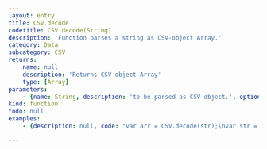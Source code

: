 ```yaml
---
layout: entry
title: CSV.decode
codetitle: CSV.decode(String)
description: 'Function parses a string as CSV-object Array.'
category: Data
subcategory: CSV
returns:
    name: null
    description: 'Returns CSV-object Array'
    type: [Array]
parameters:
    - {name: String, description: 'to be parsed as CSV-object.', optional: false, type: [String]}
kind: function
todo: null
examples:
    - {description: null, code: "var arr = CSV.decode(str);\nvar str = CSV.encode(arr);"}

---
```

